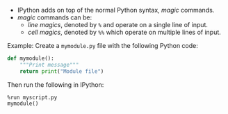 - IPython adds on top of the normal Python syntax, *magic* commands.
- *magic* commands can be:
	- *line magics*, denoted by `%` and operate on a single line of input.
	- *cell magics*, denoted by `%%` which operate on multiple lines of input.

Example: Create a `mymodule.py` file with the following Python code:
```Python
def mymodule():
    """Print message"""
    return print("Module file")
```

Then run the following in IPython:
```IPython
%run myscript.py
mymodule()
```
